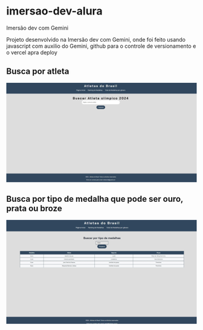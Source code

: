 # imersao-dev-alura
 Imersão dev com Gemini

Projeto desenvolvido na  Imersão dev com Gemini, onde foi feito usando javascript com auxilio do Gemini, github para o controle de versionamento e o vercel apra deploy



## Busca por atleta
![Home](imersao/assests/images/1.jpg)
## Busca por tipo de medalha que pode ser ouro, prata ou broze
![Home](imersao/assests/images/2.jpg)
